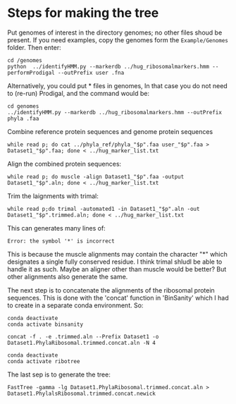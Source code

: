 # Steps for making the tree

Put genomes of interest in the directory genomes; no other files shoud be present. If you need examples, copy the genomes form the `Example/Genomes` folder. Then enter:

```
cd /genomes
python  ../identifyHMM.py --markerdb ../hug_ribosomalmarkers.hmm --performProdigal --outPrefix user .fna
```
Alternatively, you could put * files in genomes, In that case you do not need to (re-run) Prodigal, and the command would be:


```
cd genomes
../identifyHMM.py --markerdb ../hug_ribosomalmarkers.hmm --outPrefix phyla .faa
```
Combine reference protein sequences and genome protein sequences

```
while read p; do cat ../phyla_ref/phyla_"$p".faa user_"$p".faa > Dataset1_"$p".faa; done < ../hug_marker_list.txt
```
Align the combined protein sequences:

```
while read p; do muscle -align Dataset1_"$p".faa -output Dataset1_"$p".aln; done < ../hug_marker_list.txt
```
Trim the laignments with trimal:

```
while read p;do trimal -automated1 -in Dataset1_"$p".aln -out Dataset1_"$p".trimmed.aln; done < ../hug_marker_list.txt
```
This can generates many lines of:

```
Error: the symbol '*' is incorrect
```
This is because the muscle alignments may contain the character "*" which designates a single  fully conserved residue. I think trimal shludl be able to handle it as such. Maybe an aligner other than muscle would be better? But other alignments also generate the same.

The next step is to concatenate the alignments of the ribosomal protein sequences. This is done with the 'concat' function in 'BinSanity' which I had to create in a separate conda environment. So:


```
conda deactivate
conda activate binsanity

concat -f . -e .trimmed.aln --Prefix Dataset1 -o Dataset1.PhylaRibosomal.trimmed.concat.aln -N 4

conda deactivate
conda activate ribotree
```

The last sep is to generate the tree:

```
FastTree -gamma -lg Dataset1.PhylaRibosomal.trimmed.concat.aln > Dataset1.PhylalsRibosomal.trimmed.concat.newick
```



